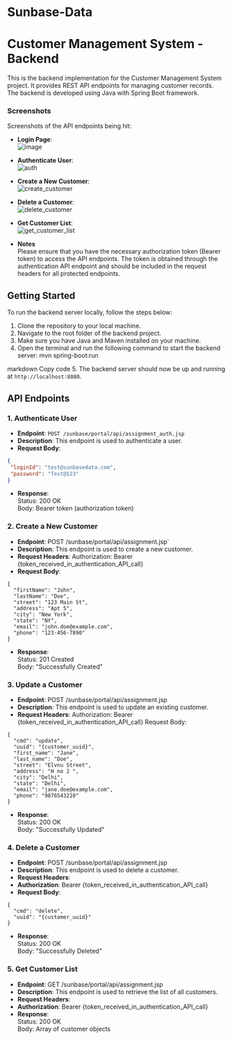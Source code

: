# Sunbase-Data

# Customer Management System - Backend

This is the backend implementation for the Customer Management System project. It provides REST API endpoints for managing customer records. The backend is developed using Java with Spring Boot framework.
### Screenshots
Screenshots of the API endpoints being hit:
- **Login Page**: <br>
![image](https://github.com/abhishekkumarXD/Sunbase-Data/assets/95921032/eec31d22-3ef3-4c4c-830f-42242ff6453a)

- **Authenticate User**: <br>
  ![auth](https://github.com/abhishekkumarXD/Sunbase-Data/assets/95921032/9850d693-7c7f-47e5-8fb9-a0cc8ba01de3)

- **Create a New Customer**: <br>
  ![create_customer](https://github.com/abhishekkumarXD/Sunbase-Data/assets/95921032/fefc5ba3-beec-4d74-8c7b-3a0f8b8a3d6b)

- **Delete a Customer**: <br>
 ![delete_customer](https://github.com/abhishekkumarXD/Sunbase-Data/assets/95921032/a1b1b88e-9e65-4c8f-bc66-8cf18cfd3e07)

- **Get Customer List**: <br>
  ![get_customer_list](https://github.com/abhishekkumarXD/Sunbase-Data/assets/95921032/130071cd-fa4d-4a56-8500-c8e92cc2c09a)

- **Notes** <br>
  Please ensure that you have the necessary authorization token (Bearer token) to access the API endpoints. The token is obtained through the authentication API endpoint and should be included in the request headers for all protected endpoints.

## Getting Started

To run the backend server locally, follow the steps below:

1. Clone the repository to your local machine.
2. Navigate to the root folder of the backend project.
3. Make sure you have Java and Maven installed on your machine.
4. Open the terminal and run the following command to start the backend server:
   mvn spring-boot:run

markdown
Copy code
5. The backend server should now be up and running at `http://localhost:8080`.

## API Endpoints

### 1. Authenticate User

- **Endpoint**: `POST /sunbase/portal/api/assignment_auth.jsp`
- **Description**: This endpoint is used to authenticate a user.
- **Request Body**:
```json
{
 "loginId": "test@sunbasedata.com",
 "password": "Test@123"
}
```
- **Response**:   <br>
Status: 200 OK  <br>
Body: Bearer token (authorization token)
### 2. Create a New Customer
- **Endpoint**: POST /sunbase/portal/api/assignment.jsp`
- **Description**: This endpoint is used to create a new customer.
- **Request Headers**:
Authorization: Bearer {token_received_in_authentication_API_call}
- **Request Body**:
```
{
  "firstName": "John",
  "lastName": "Doe",
  "street": "123 Main St",
  "address": "Apt 5",
  "city": "New York",
  "state": "NY",
  "email": "john.doe@example.com",
  "phone": "123-456-7890"
}
```
- **Response**: <br>
Status: 201 Created <br>
Body: "Successfully Created"

### 3. Update a Customer
- **Endpoint**: POST /sunbase/portal/api/assignment.jsp
- **Description**: This endpoint is used to update an existing customer.
- **Request Headers**:
Authorization: Bearer {token_received_in_authentication_API_call}
Request Body:
```
{
  "cmd": "update",
  "uuid": "{customer_uuid}",
  "first_name": "Jane",
  "last_name": "Doe",
  "street": "Elvnu Street",
  "address": "H no 2 ",
  "city": "Delhi",
  "state": "Delhi",
  "email": "jane.doe@example.com",
  "phone": "9876543210"
}
```
- **Response**: <br>
Status: 200 OK <br>
Body: "Successfully Updated"
### 4. Delete a Customer
- **Endpoint**: POST /sunbase/portal/api/assignment.jsp
- **Description**: This endpoint is used to delete a customer.
- **Request Headers**:
- **Authorization**: Bearer {token_received_in_authentication_API_call}
- **Request Body**:
```
{
  "cmd": "delete",
  "uuid": "{customer_uuid}"
}
```
- **Response**: <br>
Status: 200 OK  <br>
Body: "Successfully Deleted"
### 5. Get Customer List
- **Endpoint**: GET /sunbase/portal/api/assignment.jsp
- **Description**: This endpoint is used to retrieve the list of all customers.
- **Request Headers**:
- **Authorization**: Bearer {token_received_in_authentication_API_call}
- **Response**: <br>
Status: 200 OK <br>
Body: Array of customer objects
